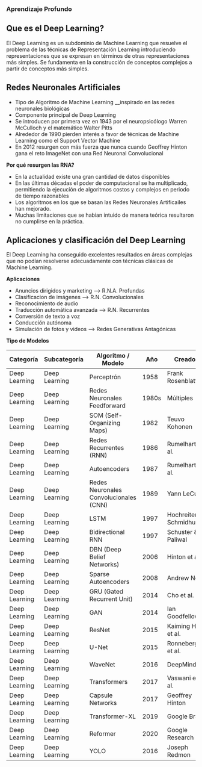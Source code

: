 ### Aprendizaje Profundo

## Que es el Deep Learning?

El Deep Learning es un subdominio de Machine Learning que resuelve el problema de las técnicas de Representación Learning introduciendo representaciones que se expresan en términos de otras representaciones más simples. Se fundamenta en la construcción de conceptos complejos a partir de conceptos más simples.

## Redes Neuronales Artificiales

- Tipo de Algoritmo de Machine Learning __inspirado en las redes neuronales biológicas
- Componente principal de Deep Learning
- Se introducen por primera vez en 1943 por el neuropsicólogo Warren McCulloch y el matemático Walter Pitts
- Alrededor de 1990 pierden interés a favor de técnicas de Machine Learning como el Support Vector Machine
- En 2012 resurgen con más fuerza que nunca cuando Geoffrey Hinton gana el reto ImageNet con una Red Neuronal Convolucional

__Por qué resurgen las RNA?__

- En la actualidad existe una gran cantidad de datos disponibles
- En las últimas décadas el poder de computacional se ha multiplicado, permitiendo la ejecución de algoritmos costos y complejos en periodo de tiempo razonables
- Los algoritmos en los que se basan las Redes Neuronales Artificailes han mejorado.
- Muchas limitaciones que se habian intuido de manera teórica resultaron no cumplirse en la práctica.

## Aplicaciones y clasificación del Deep Learning

El Deep Learning ha conseguido excelentes resultados en áreas complejas que no podían resolverse adecuadamente con técnicas clásicas de Machine Learning.

__Aplicaciones__

- Anuncios dirigidos y marketing --> R.N.A. Profundas
- Clasificacion de imágenes --> R.N. Convolucionales
- Reconocimiento de audio
- Traducción automática avanzada --> R.N. Recurrentes
- Conversión de texto a voz
- Conducción autónoma
- Simulación de fotos y videos --> Redes Generativas Antagónicas

__Tipo de Modelos__

| Categoría         | Subcategoría     | Algoritmo / Modelo                      | Año    | Creador                          | Uso                                          |
|-------------------|------------------|-----------------------------------------|--------|----------------------------------|-----------------------------------------------|
| Deep Learning     | Deep Learning    | Perceptrón                              | 1958   | Frank Rosenblatt                | Clasificación binaria básica                 |
| Deep Learning     | Deep Learning    | Redes Neuronales Feedforward            | 1980s  | Múltiples                       | Clasificación/regresión general              |
| Deep Learning     | Deep Learning    | SOM (Self-Organizing Maps)            | 1982   | Teuvo Kohonen                   | Agrupamiento y visualización                 |
| Deep Learning     | Deep Learning    | Redes Recurrentes (RNN)                | 1986   | Rumelhart et al.                | Datos secuenciales                           |
| Deep Learning     | Deep Learning    | Autoencoders                           | 1987   | Rumelhart et al.                | Compresión y reducción de ruido              |
| Deep Learning     | Deep Learning    | Redes Neuronales Convolucionales (CNN) | 1989   | Yann LeCun                      | Procesamiento de imágenes                    |
| Deep Learning     | Deep Learning    | LSTM                                   | 1997   | Hochreiter & Schmidhuber        | Secuencias con dependencia larga             |
| Deep Learning     | Deep Learning    | Bidirectional RNN                      | 1997   | Schuster & Paliwal              | Procesamiento en dos direcciones             |
| Deep Learning     | Deep Learning    | DBN (Deep Belief Networks)             | 2006   | Hinton et al.                   | Aprendizaje no supervisado                   |
| Deep Learning     | Deep Learning    | Sparse Autoencoders                    | 2008   | Andrew Ng                       | Codificación escasa                          |
| Deep Learning     | Deep Learning    | GRU (Gated Recurrent Unit)            | 2014   | Cho et al.                      | Modelo eficiente con memoria                 |
| Deep Learning     | Deep Learning    | GAN                                    | 2014   | Ian Goodfellow                  | Generación de imágenes/síntesis              |
| Deep Learning     | Deep Learning    | ResNet                                 | 2015   | Kaiming He et al.               | Clasificación profunda de imágenes           |
| Deep Learning     | Deep Learning    | U-Net                                  | 2015   | Ronneberger et al.              | Segmentación biomédica                       |
| Deep Learning     | Deep Learning    | WaveNet                                | 2016   | DeepMind                        | Síntesis de voz                              |
| Deep Learning     | Deep Learning    | Transformers                           | 2017   | Vaswani et al.                  | Procesamiento de lenguaje                    |
| Deep Learning     | Deep Learning    | Capsule Networks                       | 2017   | Geoffrey Hinton                 | Relaciones espaciales complejas              |
| Deep Learning     | Deep Learning    | Transformer-XL                         | 2019   | Google Brain                    | Secuencias largas                            |
| Deep Learning     | Deep Learning    | Reformer                               | 2020   | Google Research                 | Transformer eficiente                        |
| Deep Learning     | Deep Learning    | YOLO                                   | 2016   | Joseph Redmon                   | Detección rápida de objetos                  |

